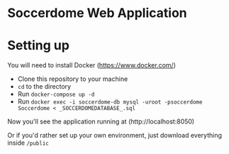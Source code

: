 # Soccerdome Web Application

# Setting up

You will need to install Docker (https://www.docker.com/)

* Clone this repository to your machine
* `cd` to the directory
* Run `docker-compose up -d`
* Run `docker exec -i soccerdome-db mysql -uroot -psoccerdome Soccerdome < _SOCCERDOMEDATABASE_.sql`

Now you'll see the application running at (http://localhost:8050)


Or if you'd rather set up your own environment, just download everything inside `/public`
